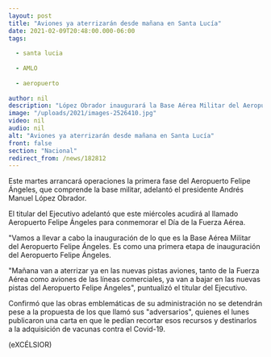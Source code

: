 ```yaml
---
layout: post
title: "Aviones ya aterrizarán desde mañana en Santa Lucía"
date: 2021-02-09T20:48:00.000-06:00
tags:
  
  - santa lucia
  
  - AMLO
  
  - aeropuerto
  
author: nil
description: "López Obrador inaugurará la Base Aérea Militar del Aeropuerto Felipe Ángeles; aeronaves militares y comerciales podrán descender, indica; es sólo la primera etapa, destaca"
image: "/uploads/2021/images-2526410.jpg"
video: nil
audio: nil
alt: "Aviones ya aterrizarán desde mañana en Santa Lucía"
front: false
section: "Nacional"
redirect_from: /news/182812
---
```


Este martes arrancará operaciones la primera fase del Aeropuerto Felipe Ángeles, que comprende la base militar, adelantó el presidente Andrés Manuel López Obrador.

El titular del Ejecutivo adelantó que este miércoles acudirá al llamado Aeropuerto Felipe Ángeles para conmemorar el Día de la Fuerza Aérea.

"Vamos a llevar a cabo la inauguración de lo que es la Base Aérea Militar del Aeropuerto Felipe Ángeles. Es como una primera etapa de inauguración del Aeropuerto Felipe Ángeles.

"Mañana van a aterrizar ya en las nuevas pistas aviones, tanto de la Fuerza Aérea como aviones de las líneas comerciales, ya van a bajar en las nuevas pistas del Aeropuerto Felipe Ángeles", puntualizó el titular del Ejecutivo.

Confirmó que las obras emblemáticas de su administración no se detendrán pese a la propuesta de los que llamó sus "adversarios", quienes el lunes publicaron una carta en que le pedían recortar esos recursos y destinarlos a la adquisición de vacunas contra el Covid-19.

(eXCÉLSIOR)